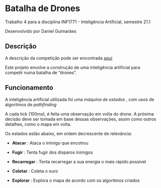 # Batalha de Drones

Trabalho 4 para a disciplina INF1771 - Inteligência Artificial, semestre 21.1

Desenvolvido por Daniel Guimarães

## Descrição

A descrição da competição pode ser encontrada [aqui](https://augustobaffa.pro.br/site/desafios-online/inf1771-inteligencia-artificial-desafio-dos-drones/)

Este projeto envolve a construção de uma inteligência artificial para competir numa batalha de “drones”.

## Funcionamento

A inteligência artificial utilizada foi uma *máquina de estados* , com usos de algoritmos de *pathfinding* 

A cada tick (100ms), é feita uma observação em volta do drone. A próxima decisão deve ser tomada em base dessas observações,
assim como outros detalhes, como o mapa em volta.

Os estados estão abaixo, em ordem decrescente de relevância:

* **Atacar** : Ataca o inimigo que encotrou

* **Fugir** : Tenta fugir dos disparos inimigos

* **Recarregar** : Tenta recarregar a sua energia o mais rápido possível

* **Coletar** : Coleta o ouro

* **Explorar** : Explora o mapa de acordo com os algoritmos criados